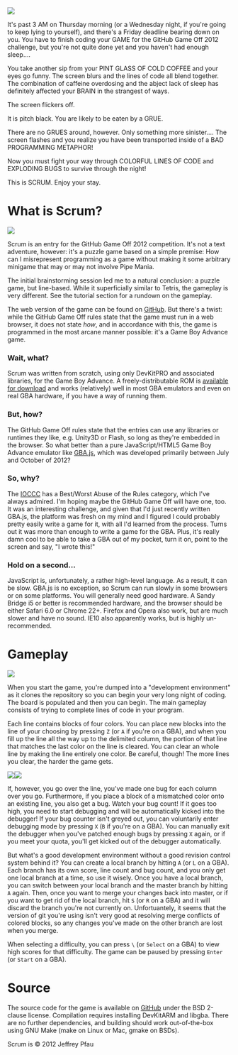 <img src="http://jpfau.github.com/scrum/resources/title.png">

It's past 3 AM on Thursday morning (or a Wednesday night, if you're going to keep lying to yourself), and there's a Friday deadline bearing down on you. You have to finish coding your GAME for the GitHub Game Off 2012 challenge, but you're not quite done yet and you haven't had enough sleep….

You take another sip from your PINT GLASS OF COLD COFFEE and your eyes go funny. The screen blurs and the lines of code all blend together. The combination of caffeine overdosing and the abject lack of sleep has definitely affected your BRAIN in the strangest of ways.

The screen flickers off.

It is pitch black. You are likely to be eaten by a GRUE.

There are no GRUES around, however. Only something more sinister…. The screen flashes and you realize you have been transported inside of a BAD PROGRAMMING METAPHOR!

Now you must fight your way through COLORFUL LINES OF CODE and EXPLODING BUGS to survive through the night!

This is SCRUM. Enjoy your stay.

# What is Scrum?

<img src="http://jpfau.github.com/scrum/resources/title-screen.png">

Scrum is an entry for the GitHub Game Off 2012 competition. It's not a text adventure, however: it's a puzzle game based on a simple premise: How can I misrepresent programming as a game without making it some arbitrary minigame that may or may not involve Pipe Mania.

The initial brainstorming session led me to a natural conclusion: a puzzle game, but line-based. While it superficially similar to Tetris, the gameplay is very different. See the tutorial section for a rundown on the gameplay.

The web version of the game can be found on [GitHub](http://jpfau.github.com/scrum). But there's a twist: while the GitHub Game Off rules state that the game must run in a web browser, it does not state *how*, and in accordance with this, the game is programmed in the most arcane manner possible: it's a Game Boy Advance game.

### Wait, what?

Scrum was written from scratch, using only DevKitPRO and associated libraries, for the Game Boy Advance. A freely-distributable ROM is [available for download](http://jpfau.github.com/scrum/resources/scrum.gba) and works (relatively) well in most GBA emulators and even on real GBA hardware, if you have a way of running them.

### But, how?

The GitHub Game Off rules state that the entries can use any libraries or runtimes they like, e.g. Unity3D or Flash, so long as they're embedded in the browser. So what better than a pure JavaScript/HTML5 Game Boy Advance emulator like [GBA.js](http://jpfau.github.com/gbajs/), which was developed primarily between July and October of 2012?

### So, why?

The [IOCCC](http://www.ioccc.org) has a Best/Worst Abuse of the Rules category, which I've always admired. I'm hoping maybe the GitHub Game Off will have one, too. It was an interesting challenge, and given that I'd just recently written GBA.js, the platform was fresh on my mind and I figured I could probably pretty easily write a game for it, with all I'd learned from the process. Turns out it was more than enough to write a game for the GBA. Plus, it's really damn cool to be able to take a GBA out of my pocket, turn it on, point to the screen and say, "I wrote this!"

### Hold on a second…

JavaScript is, unfortunately, a rather high-level language. As a result, it can be slow. GBA.js is no exception, so Scrum can run slowly in some browsers or on some platforms. You will generally need good hardware. A Sandy Bridge i5 or better is recommended hardware, and the browser should be either Safari 6.0 or Chrome 22+. Firefox and Opera also work, but are much slower and have no sound. IE10 also apparently works, but is highly un-recommended.

# Gameplay

<img src="http://jpfau.github.com/scrum/resources/begin.png">

When you start the game, you're dumped into a "development environment" as it clones the repository so you can begin your very long night of coding. The board is populated and then you can begin. The main gameplay consists of trying to complete lines of code in your program.

Each line contains blocks of four colors. You can place new blocks into the line of your choosing by pressing `Z` (or `A` if you're on a GBA), and when you fill up the line all the way up to the delimited column, the portion of that line that matches the last color on the line is cleared. You can clear an whole line by making the line entirely one color. Be careful, though! The more lines you clear, the harder the game gets.

<img src="http://jpfau.github.com/scrum/resources/about-to-clear.png"><img src="http://jpfau.github.com/scrum/resources/cleared.png">

If, however, you go over the line, you've made one bug for each column over you go. Furthermore, if you place a block of a mismatched color onto an existing line, you also get a bug. Watch your bug count! If it goes too high, you need to start debugging and will be automatically kicked into the debugger! If your bug counter isn't greyed out, you can voluntarily enter debugging mode by pressing `X` (`B` if you're on a GBA). You can manually exit the debugger when you've patched enough bugs by pressing `X` again, or if you meet your quota, you'll get kicked out of the debugger automatically.

But what's a good development environment without a good revision control system behind it? You can create a local branch by hitting `A` (or `L` on a GBA). Each branch has its own score, line count and bug count, and you only get one local branch at a time, so use it wisely. Once you have a local branch, you can switch between your local branch and the master branch by hitting `A` again. Then, once you want to merge your changes back into master, or if you want to get rid of the local branch, hit `S` (or `R` on a GBA) and it will discard the branch you're not currently on. Unfortuantely, it seems that the version of git you're using isn't very good at resolving merge conflicts of colored blocks, so any changes you've made on the other branch are lost when you merge.

When selecting a difficulty, you can press `\` (or `Select` on a GBA) to view high scores for that difficulty. The game can be paused by pressing `Enter` (or `Start` on a GBA).

# Source

The source code for the game is available on [GitHub](http://github.com/jpfau/scrum/) under the BSD 2-clause license. Compilation requires installing DevKitARM and libgba. There are no further dependencies, and building should work out-of-the-box using GNU Make (make on Linux or Mac, gmake on BSDs).

Scrum is © 2012 Jeffrey Pfau